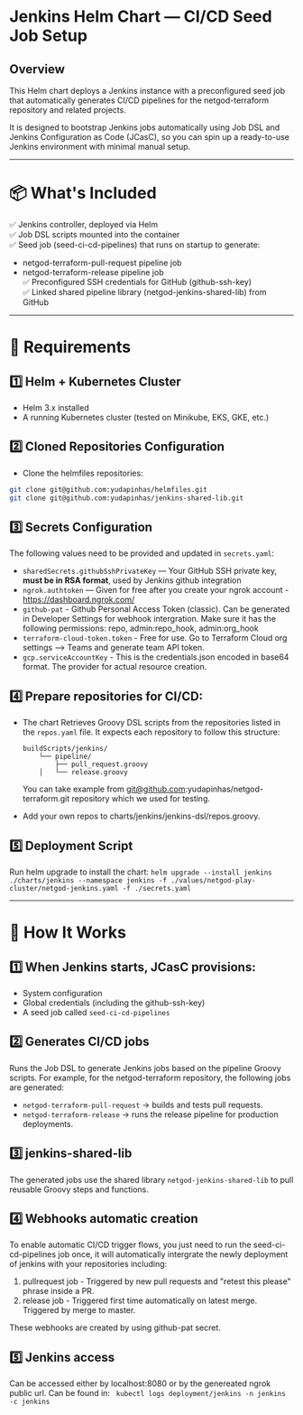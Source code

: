 # Jenkins Helm Chart — CI/CD Seed Job Setup

## Overview

This Helm chart deploys a Jenkins instance with a preconfigured seed job that automatically generates CI/CD pipelines for the netgod-terraform repository and related projects.

It is designed to bootstrap Jenkins jobs automatically using Job DSL and Jenkins Configuration as Code (JCasC), so you can spin up a ready-to-use Jenkins environment with minimal manual setup.

---

# 📦 What's Included

✅ Jenkins controller, deployed via Helm  
✅ Job DSL scripts mounted into the container  
✅ Seed job (seed-ci-cd-pipelines) that runs on startup to generate:
  - netgod-terraform-pull-request pipeline job
  - netgod-terraform-release pipeline job  
✅ Preconfigured SSH credentials for GitHub (github-ssh-key)  
✅ Linked shared pipeline library (netgod-jenkins-shared-lib) from GitHub

---

# 🔧 **Requirements**
## 1️⃣ Helm + Kubernetes Cluster
- Helm 3.x installed
- A running Kubernetes cluster (tested on Minikube, EKS, GKE, etc.)

## 2️⃣ Cloned Repositories Configuration
- Clone the helmfiles repositories:
```bash
git clone git@github.com:yudapinhas/helmfiles.git
git clone git@github.com:yudapinhas/jenkins-shared-lib.git
```

## 3️⃣ Secrets Configuration
The following values need to be provided and updated in `secrets.yaml`:
- `sharedSecrets.githubSshPrivateKey` — Your GitHub SSH private key, **must be in RSA format**, used by Jenkins github integration
- `ngrok.authtoken` — Given for free after you create your ngrok account - https://dashboard.ngrok.com/
- `github-pat` - Github Personal Access Token (classic). Can be generated in Developer Settings for webhook intergration. Make sure it has the following permissions: repo, admin:repo_hook, admin:org_hook
- `terraform-cloud-token.token` - Free for use. Go to Terraform Cloud org settings --> Teams and generate team API token.
- `gcp.serviceAccountKey` - This is the credentials.json encoded in base64 format. The provider for actual resource creation.

## 4️⃣ Prepare repositories for CI/CD:
- The chart Retrieves Groovy DSL scripts from the repositories listed in the `repos.yaml` file.
  It expects each repository to follow this structure:
  ```
  buildScripts/jenkins/
      └── pipeline/
          ├── pull_request.groovy
      │   └── release.groovy
  ```

  You can take example from git@github.com:yudapinhas/netgod-terraform.git repository which we used for testing.
- Add your own repos to charts/jenkins/jenkins-dsl/repos.groovy.

## 5️⃣ Deployment Script
Run helm upgrade to install the chart:
```helm upgrade --install jenkins ./charts/jenkins --namespace jenkins -f ./values/netgod-play-cluster/netgod-jenkins.yaml -f ./secrets.yaml ```

---

# 🚀 How It Works

## 1️⃣ When Jenkins starts, JCasC provisions:
- System configuration
- Global credentials (including the github-ssh-key)
- A seed job called `seed-ci-cd-pipelines`

## 2️⃣ Generates CI/CD jobs
Runs the Job DSL to generate Jenkins jobs based on the pipeline Groovy scripts. For example, for the netgod-terraform repository, the following jobs are generated:
  - `netgod-terraform-pull-request` → builds and tests pull requests.
  - `netgod-terraform-release` → runs the release pipeline for production deployments.

## 3️⃣ jenkins-shared-lib
The generated jobs use the shared library `netgod-jenkins-shared-lib` to pull reusable Groovy steps and functions.

## 4️⃣ Webhooks automatic creation
To enable automatic CI/CD trigger flows, you just need to run the seed-ci-cd-pipelines job once, it will automatically intergrate the newly deployment of jenkins with your repositories including:
1. pullrequest job - Triggered by new pull requests and "retest this please" phrase inside a PR.
2. release job - Triggered first time automatically on latest merge. Triggered by merge to master.

These webhooks are created by using github-pat secret.

## 5️⃣ Jenkins access
Can be accessed either by localhost:8080 or by the genereated ngrok public url. Can be found in:
``` kubectl logs deployment/jenkins -n jenkins -c jenkins```

